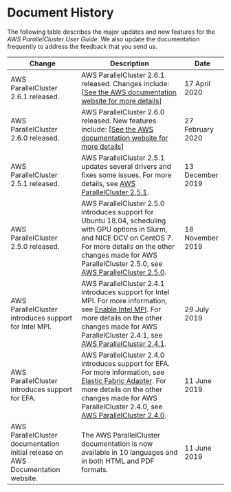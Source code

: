 # Document History<a name="document_history"></a>

The following table describes the major updates and new features for the *AWS ParallelCluster User Guide*\. We also update the documentation frequently to address the feedback that you send us\.


| Change | Description | Date | 
| --- | --- | --- | 
| AWS ParallelCluster 2\.6\.1 released\. |  AWS ParallelCluster 2\.6\.1 released\. Changes include: [\[See the AWS documentation website for more details\]](http://docs.aws.amazon.com/parallelcluster/latest/ug/document_history.html)  | 17 April 2020 | 
| AWS ParallelCluster 2\.6\.0 released\. |  AWS ParallelCluster 2\.6\.0 released\. New features include: [\[See the AWS documentation website for more details\]](http://docs.aws.amazon.com/parallelcluster/latest/ug/document_history.html)  | 27 February 2020 | 
| AWS ParallelCluster 2\.5\.1 released\. | AWS ParallelCluster 2\.5\.1 updates several drivers and fixes some issues\. For more details, see [AWS ParallelCluster 2\.5\.1](https://github.com/aws/aws-parallelcluster/releases/tag/v2.5.1)\. | 13 December 2019 | 
| AWS ParallelCluster 2\.5\.0 released\. | AWS ParallelCluster 2\.5\.0 introduces support for Ubuntu 18\.04, scheduling with GPU options in Slurm, and NICE DCV on CentOS 7\. For more details on the other changes made for AWS ParallelCluster 2\.5\.0, see [AWS ParallelCluster 2\.5\.0](https://github.com/aws/aws-parallelcluster/releases/tag/v2.5.0)\. | 18 November 2019 | 
| AWS ParallelCluster introduces support for Intel MPI\. | AWS ParallelCluster 2\.4\.1 introduces support for Intel MPI\. For more information, see [Enable Intel MPI](intelmpi.md)\. For more details on the other changes made for AWS ParallelCluster 2\.4\.1, see [AWS ParallelCluster 2\.4\.1](https://github.com/aws/aws-parallelcluster/releases/tag/v2.4.1)\. | 29 July 2019 | 
| AWS ParallelCluster introduces support for EFA\. | AWS ParallelCluster 2\.4\.0 introduces support for EFA\. For more information, see [Elastic Fabric Adapter](efa.md)\. For more details on the other changes made for AWS ParallelCluster 2\.4\.0, see [AWS ParallelCluster 2\.4\.0](https://github.com/aws/aws-parallelcluster/releases/tag/v2.4.0)\. | 11 June 2019 | 
| AWS ParallelCluster documentation initial release on AWS Documentation website\. |  The AWS ParallelCluster documentation is now available in 10 languages and in both HTML and PDF formats\.  | 11 June 2019 | 